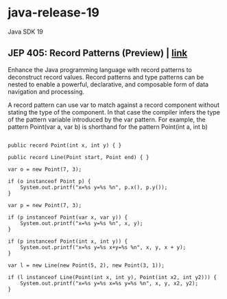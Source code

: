# java-release-19
Java SDK 19

## JEP 405: Record Patterns (Preview) | [link](https://openjdk.org/jeps/405)

Enhance the Java programming language with record patterns to deconstruct record values. Record patterns and type patterns can be nested to enable a powerful, declarative, and composable form of data navigation and processing. 

A record pattern can use var to match against a record component without stating the type of the component. In that case the compiler infers the type of the pattern variable introduced by the var pattern. For example, the pattern Point(var a, var b) is shorthand for the pattern Point(int a, int b)

```(java)

public record Point(int x, int y) { }

public record Line(Point start, Point end) { }

```

```(java)
var o = new Point(7, 3);

if (o instanceof Point p) {
	System.out.printf("x=%s y=%s %n", p.x(), p.y());
}
```

```(java)
var p = new Point(7, 3);

if (p instanceof Point(var x, var y)) {
	System.out.printf("x=%s y=%s %n", x, y);
}

if (p instanceof Point(int x, int y)) {
	System.out.printf("x=%s y=%s x+y=%s %n", x, y, x + y);
}
```


```(java)
var l = new Line(new Point(5, 2), new Point(3, 1));

if (l instanceof Line(Point(int x, int y), Point(int x2, int y2))) {
	System.out.printf("x=%s y=%s x=%s y=%s %n", x, y, x2, y2);
}
```